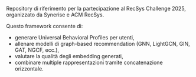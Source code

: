 Repository di riferimento per la partecipazione al RecSys Challenge 2025, organizzato da Synerise e ACM RecSys.

Questo framework consente di:
- generare Universal Behavioral Profiles per utenti,
- allenare modelli di graph-based recommendation (GNN, LightGCN, GIN, GAT, NGCF, ecc.),
- valutare la qualità degli embedding generati,
- combinare multiple rappresentazioni tramite concatenazione orizzontale.

